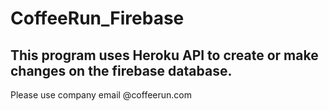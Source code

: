 # CoffeeRun_Firebase

## This program uses Heroku API to create or make changes on the firebase database.

Please use company email @coffeerun.com
